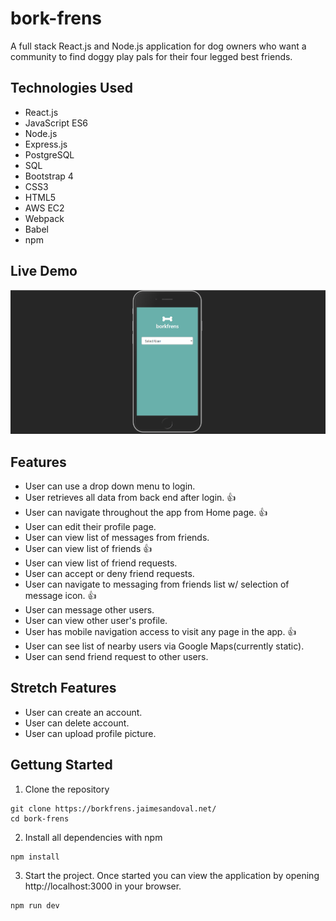 # bork-frens
A full stack React.js and Node.js application for dog owners who want a community to find doggy play pals for their four legged best friends.

## Technologies Used
- React.js
- JavaScript ES6
- Node.js
- Express.js
- PostgreSQL
- SQL
- Bootstrap 4
- CSS3
- HTML5
- AWS EC2
- Webpack
- Babel
- npm

## Live Demo
![bork-frens](/server/public/images/bork-frens.gif)

## Features
- User can use a drop down menu to login.
- User retrieves all data from back end after login. :thumbsup:
- User can navigate throughout the app from Home page. :thumbsup:
- User can edit their profile page.
- User can view list of messages from friends.
- User can view list of friends :thumbsup:
- User can view list of friend requests.
- User can accept or deny friend requests.
- User can navigate to messaging from friends list w/ selection of message icon. :thumbsup:
- User can message other users.
- User can view other user's profile.
- User has mobile navigation access to visit any page in the app. :thumbsup:
- User can see list of nearby users via Google Maps(currently static).
- User can send friend request to other users.

## Stretch Features
- User can create an account.
- User can delete account.
- User can upload profile picture.

## Gettung Started
1. Clone the repository 
```shell
git clone https://borkfrens.jaimesandoval.net/
cd bork-frens
```
2. Install all dependencies with npm
```
npm install
```
3. Start the project. Once started you can view the application by opening http://localhost:3000 in your browser.
```
npm run dev
```
